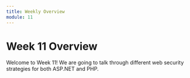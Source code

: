```yaml
---
title: Weekly Overview
module: 11
---
```


# Week 11 Overview

Welcome to Week 11!  We are going to talk through different web security strategies for both ASP.NET and PHP.